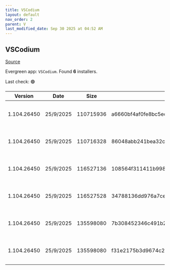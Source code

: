 ```yaml
---
title: VSCodium
layout: default
nav_order: 2
parent: V
last_modified_date: Sep 30 2025 at 04:52 AM
---
```


## VSCodium

[Source](https://vscodium.com)

Evergreen app: `VSCodium`. Found **6** installers.

Last check: 🟢

| Version     | Date      | Size      | Sha256                                                           | Architecture | InstallerType | Type | URI                                                                                                                                                                                                                                  |
| ----------- | --------- | --------- | ---------------------------------------------------------------- | ------------ | ------------- | ---- | ------------------------------------------------------------------------------------------------------------------------------------------------------------------------------------------------------------------------------------ |
| 1.104.26450 | 25/9/2025 | 110715936 | a6660bf4af0fe8bc5ecbe88b7b8d6b49d499d5671d460ddc0b5141d69ae544d0 | ARM64        | Default       | exe  | [https://github.com/VSCodium/vscodium/releases/download/1.104.26450/VSCodiumSetup-arm64-1.104.26450.exe](https://github.com/VSCodium/vscodium/releases/download/1.104.26450/VSCodiumSetup-arm64-1.104.26450.exe)                     |
| 1.104.26450 | 25/9/2025 | 110716328 | 86048abb241bea32cf0043eb435f12ff1485940fafa9f405cbc0c6c2e0c3d8df | ARM64        | User          | exe  | [https://github.com/VSCodium/vscodium/releases/download/1.104.26450/VSCodiumUserSetup-arm64-1.104.26450.exe](https://github.com/VSCodium/vscodium/releases/download/1.104.26450/VSCodiumUserSetup-arm64-1.104.26450.exe)             |
| 1.104.26450 | 25/9/2025 | 116527136 | 108564f311411b9980a481059553d69c3d3aaab41680612e8bb7e154244e9d4c | x64          | Default       | exe  | [https://github.com/VSCodium/vscodium/releases/download/1.104.26450/VSCodiumSetup-x64-1.104.26450.exe](https://github.com/VSCodium/vscodium/releases/download/1.104.26450/VSCodiumSetup-x64-1.104.26450.exe)                         |
| 1.104.26450 | 25/9/2025 | 116527528 | 34788136dd976a7ce43cf9cd606a31438a9ae1ca44080e06b5c6083a13fb6e67 | x64          | User          | exe  | [https://github.com/VSCodium/vscodium/releases/download/1.104.26450/VSCodiumUserSetup-x64-1.104.26450.exe](https://github.com/VSCodium/vscodium/releases/download/1.104.26450/VSCodiumUserSetup-x64-1.104.26450.exe)                 |
| 1.104.26450 | 25/9/2025 | 135598080 | 7b308452346c491b252ec479919d5d653c1ab5d1e5a4becab4d76a8d16e98555 | x64          | Default       | msi  | [https://github.com/VSCodium/vscodium/releases/download/1.104.26450/VSCodium-x64-1.104.26450.msi](https://github.com/VSCodium/vscodium/releases/download/1.104.26450/VSCodium-x64-1.104.26450.msi)                                   |
| 1.104.26450 | 25/9/2025 | 135598080 | f31e2175b3d9674c234634ddf12d5b608d1d0b7f7fca88e40c95c689db4d5db0 | x64          | Default       | msi  | [https://github.com/VSCodium/vscodium/releases/download/1.104.26450/VSCodium-x64-updates-disabled-1.104.26450.msi](https://github.com/VSCodium/vscodium/releases/download/1.104.26450/VSCodium-x64-updates-disabled-1.104.26450.msi) |

